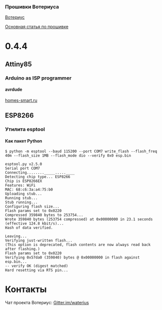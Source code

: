 ### Прошивки Вотериуса
[Вотериус](https://github.com/dontsovcmc/waterius)

[Основная статья по прошивке](https://github.com/dontsovcmc/waterius/blob/master/Firmware.md)

# 0.4.4
## Attiny85
### Arduino as ISP programmer
#### avrdude
[homes-smart.ru](http://homes-smart.ru/index.php?option=com_content&view=article&id=34&Itemid=171)

## ESP8266
### Утилита esptool
#### Как пакет Python

`$ python -m esptool --baud 115200 --port COM7 write_flash --flash_freq 40m --flash_size 1MB --flash_mode dio --verify 0x0 esp.bin`

```
esptool.py v2.5.0
Serial port COM7
Connecting........_____.....____
Detecting chip type... ESP8266
Chip is ESP8266EX
Features: WiFi
MAC: 68:c6:3a:a4:75:b0
Uploading stub...
Running stub...
Stub running...
Configuring flash size...
Flash params set to 0x0220
Compressed 359840 bytes to 253754...
Wrote 359840 bytes (253754 compressed) at 0x00000000 in 23.1 seconds (effective 124.8 kbit/s)...
Hash of data verified.

Leaving...
Verifying just-written flash...
(This option is deprecated, flash contents are now always read back after flashing.)
Flash params set to 0x0220
Verifying 0x57da0 (359840) bytes @ 0x00000000 in flash against esp.bin...
-- verify OK (digest matched)
Hard resetting via RTS pin...
```

# Контакты
Чат проекта Вотериус: [Gitter.im/waterius](https://gitter.im/waterius)
 



